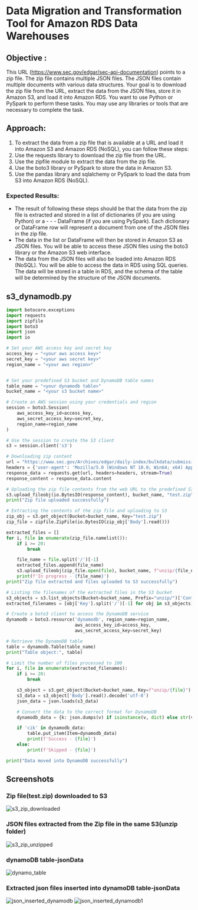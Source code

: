 # Data Migration and Transformation Tool for Amazon RDS Data Warehouses
## Objective :
This URL (https://www.sec.gov/edgar/sec-api-documentation) points to a zip file. The zip file contains multiple JSON files. The JSON files contain multiple documents with various data structures. Your goal is to download the zip file from the URL, extract the data from the JSON files, store it in Amazon S3, and load it into Amazon RDS. You want to use Python or PySpark to perform these tasks. You may use any libraries or tools that are necessary to complete the task.
## Approach:
1. To extract the data from a zip file that is available at a URL and load it into Amazon S3 and Amazon RDS (NoSQL), you can follow these steps: 
2. Use the requests library to download the zip file from the URL.
3. Use the zipfile module to extract the data from the zip file.
4. Use the boto3 library or PySpark to store the data in Amazon S3.
5. Use the pandas library and sqlalchemy or PySpark to load the data from S3 into Amazon RDS (NoSQL).
### Expected Results:
- The result of following these steps should be that the data from the zip file is extracted and stored in a list of dictionaries (if you are using Python) or a - - - DataFrame (if you are using PySpark). Each dictionary or DataFrame row will represent a document from one of the JSON files in the zip file. 
- The data in the list or DataFrame will then be stored in Amazon S3 as JSON files. You will be able to access these JSON files using the boto3 library or the Amazon S3 web interface. 
- The data from the JSON files will also be loaded into Amazon RDS (NoSQL). You will be able to access the data in RDS using SQL queries. The data will be stored in a table in RDS, and the schema of the table will be determined by the structure of the JSON documents. 
## s3_dynamodb.py
```python
import botocore.exceptions
import requests
import zipfile
import boto3
import json
import io

# Set your AWS access key and secret key
access_key = "<your aws access key>"
secret_key = "<your aws secret key>"
region_name = "<your aws region>"


# Set your predefined S3 bucket and DynamoDB table names
table_name = "<your dynamodb table>"
bucket_name = "<your s3 bucket name>"

# Create an AWS session using your credentials and region
session = boto3.Session(
    aws_access_key_id=access_key,
    aws_secret_access_key=secret_key,
    region_name=region_name
)

# Use the session to create the S3 client
s3 = session.client('s3')

# Downloading zip content
url = "https://www.sec.gov/Archives/edgar/daily-index/bulkdata/submissions.zip"
headers = {'user-agent': 'Mozilla/5.0 (Windows NT 10.0; Win64; x64) AppleWebKit/537.36 (KHTML, like Gecko) Chrome/110.0.0.0 Safari/537.36 Edg/110.0.1587.63'}
response_data = requests.get(url, headers=headers, stream=True)
response_content = response_data.content

# Uploading the zip file contents from the web URL to the predefined S3 bucket
s3.upload_fileobj(io.BytesIO(response_content), bucket_name, "test.zip")
print("Zip file uploaded successfully")

# Extracting the contents of the zip file and uploading to S3
zip_obj = s3.get_object(Bucket=bucket_name, Key="test.zip")
zip_file = zipfile.ZipFile(io.BytesIO(zip_obj['Body'].read()))

extracted_files = []
for i, file in enumerate(zip_file.namelist()):
    if i >= 20:
        break

    file_name = file.split('/')[-1]
    extracted_files.append(file_name)
    s3.upload_fileobj(zip_file.open(file), bucket_name, f"unzip/{file_name}")
    print(f'In progress - {file_name}')
print("Zip file extracted and files uploaded to S3 successfully")

# Listing the filenames of the extracted files in the S3 bucket
s3_objects = s3.list_objects(Bucket=bucket_name, Prefix="unzip/")['Contents']
extracted_filenames = [obj['Key'].split('/')[-1] for obj in s3_objects]

# Create a boto3 client to access the DynamoDB service
dynamodb = boto3.resource('dynamodb', region_name=region_name,
                          aws_access_key_id=access_key,
                          aws_secret_access_key=secret_key)

# Retrieve the DynamoDB table
table = dynamodb.Table(table_name)
print("Table object:", table)

# Limit the number of files processed to 100
for i, file in enumerate(extracted_filenames):
    if i >= 20:
        break

    s3_object = s3.get_object(Bucket=bucket_name, Key=f"unzip/{file}")
    s3_data = s3_object['Body'].read().decode('utf-8')
    json_data = json.loads(s3_data)

    # Convert the data to the correct format for DynamoDB
    dynamodb_data = {k: json.dumps(v) if isinstance(v, dict) else str(v) for k, v in json_data.items()}

    if 'cik' in dynamodb_data:
        table.put_item(Item=dynamodb_data)
        print(f'Success - {file}')
    else:
        print(f'Skipped - {file}')

print("Data moved into DynamoDB successfully")

```

## Screenshots
### Zip file(test.zip) downloaded to S3
![s3_zip_downloaded](https://github.com/bnaikwad88/Data-Migration-Transformation-Tool-mazon-RDS-/assets/116859424/2d6a3a4b-3a73-4075-821f-5013885dcac9)
### JSON files extracted from the Zip file in the same S3(unzip folder)
![s3_zip_unzipped](https://github.com/bnaikwad88/Data-Migration-Transformation-Tool-mazon-RDS-/assets/116859424/298de8a3-1de5-46d7-a04c-7bf1ff41dd1b)
### dynamoDB table-jsonData
![dynamo_table](https://github.com/bnaikwad88/Data-Migration-Transformation-Tool-mazon-RDS-/assets/116859424/016b5eaa-f324-4ff0-9acb-0286c43f8de2)
### Extracted json files inserted into dynamoDB table-jsonData
![json_inserted_dynamodb](https://github.com/bnaikwad88/Data-Migration-Transformation-Tool-mazon-RDS-/assets/116859424/fc73dd33-c2e4-4a2b-a42b-609c3850b988)
![json_inserted_dynamodb1](https://github.com/bnaikwad88/Data-Migration-Transformation-Tool-mazon-RDS-/assets/116859424/7d4ce9e1-9997-4804-8d56-6310badff3d2)
